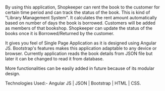 By using this application, Shopkeeper can rent the book to the customer for certain time period and can track the status of the book. This is kind of "Library Management System". It calculates the rent amount automatically based on number of days the book is borrowed. Customers will be added as members of that bookshop. Shopkeeper can update the status of the books once it is Borrowed/Returned by the customer.

It gives you feel of Single Page Application as it is designed using Angular JS. Bootstrap's features makes this application adaptable to any device or browser. Currently application reads the book details from JSON file but later it can be changed to read it from database.

More functionalities can be easily added in future because of its modular design.

Technologies Used:- Angular JS | JSON | Bootstrap | HTML | CSS.
